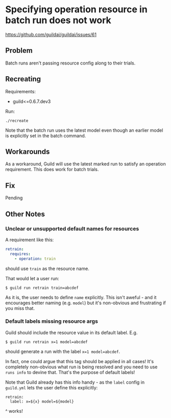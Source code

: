 # Specifying operation resource in batch run does not work

https://github.com/guildai/guildai/issues/61

## Problem

Batch runs aren't passing resource config along to their trials.

## Recreating

Requirements:

- guild<=0.6.7.dev3

Run:

    ./recreate

Note that the batch run uses the latest model even though an earlier
model is explicitly set in the batch command.

## Workarounds

As a workaround, Guild will use the latest marked run to satisfy an
operation requirement. This does work for batch trials.

## Fix

Pending

## Other Notes

### Unclear or unsupported default names for resources

A requirement like this:

``` yaml
retrain:
  requires:
    - operation: train
```

should use `train` as the resource name.

That would let a user run:

    $ guild run retrain train=abcdef

As it is, the user needs to define `name` explicitly. This isn't
aweful - and it encourages better naming (e.g. `model`) but it's
non-obvious and frustrating if you miss that.

### Default labels missing resource args

Guild should include the resource value in its default label. E.g.

    $ guild run retrain x=1 model=abcdef

should generate a run with the label `x=1 model=abcdef`.

In fact, one could argue that this tag should be applied in all cases!
It's completely non-obvious what run is being resolved and you need to
use `runs info` to devine that. That's the purpose of default labels!

Note that Guild already has this info handy - as the `label` config in
`guild.yml` lets the user define this explicitly:

```
retrain:
  label: x=${x} model=${model}
```

^ works!
